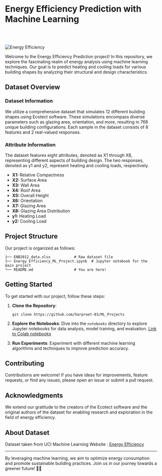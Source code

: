# <h1>Energy Efficiency Prediction with Machine Learning</h1>

<br>
<br>


![Energy Efficiency](https://wallpaperaccess.com/full/2183826.jpg)

Welcome to the Energy Efficiency Prediction project! In this repository, we explore the fascinating realm of energy analysis using machine learning techniques. Our goal is to predict heating and cooling loads for various building shapes by analyzing their structural and design characteristics.

## Dataset Overview

### Dataset Information

We utilize a comprehensive dataset that simulates 12 different building shapes using Ecotect software. These simulations encompass diverse parameters such as glazing area, orientation, and more, resulting in 768 unique building configurations. Each sample in the dataset consists of 8 features and 2 real-valued responses.

### Attribute Information

The dataset features eight attributes, denoted as X1 through X8, representing different aspects of building design. The two responses, denoted as y1 and y2, represent heating and cooling loads, respectively. 

- **X1:** Relative Compactness
- **X2:** Surface Area
- **X3:** Wall Area
- **X4:** Roof Area
- **X5:** Overall Height
- **X6:** Orientation
- **X7:** Glazing Area
- **X8:** Glazing Area Distribution
- **y1:** Heating Load
- **y2:** Cooling Load

## Project Structure

Our project is organized as follows:

```
├── ENB2012_data.xlsx           # Raw dataset file
├── Energy_Efficiency_ML_Project.ipynb  # Jupyter notebook for the main project
└── README.md                   # You are here!

```

## Getting Started

To get started with our project, follow these steps:

1. **Clone the Repository**: 
   ```
   git clone https://github.com/harpreet-03/ML_Projects
   ```

3. **Explore the Notebooks**: 
   Dive into the `notebooks` directory to explore Jupyter notebooks for data analysis, model training, and evaluation. [Link to Colab notebooks](#)



3. **Run Experiments**: 
   Experiment with different machine learning algorithms and techniques to improve prediction accuracy.

## Contributing

Contributions are welcome! If you have ideas for improvements, feature requests, or find any issues, please open an issue or submit a pull request.

## Acknowledgments

We extend our gratitude to the creators of the Ecotect software and the original authors of the dataset for enabling research and exploration in the field of energy efficiency.

## About Dataset

Dataset taken from UCI Machine Learning Website : [Energy Efficiency](https://www.kaggle.com/datasets/cherdon/uci-energy-efficiency)

---

By leveraging machine learning, we aim to optimize energy consumption and promote sustainable building practices. Join us in our journey towards a greener future! 🌱💡
